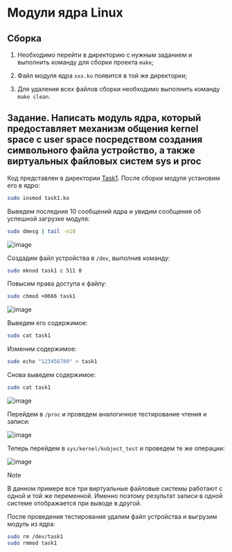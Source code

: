 # Модули ядра Linux

## Сборка

1. Необходимо перейти в директорию с нужным заданием и выполнить команду для сборки проекта `make`;

2. Файл модуля ядра `xxx.ko` появится в той же директории;

3. Для удаления всех файлов сборки необходимо выполнить команду `make clean`.

## Задание. Написать модуль ядра, который предоставляет механизм общения kernel space с user space посредством создания символьного файла устройство, а также виртуальных файловых систем sys и proc

Код представлен в директории [Task1](https://github.com/EltexEmbeddedC/linux-kernel-modules/blob/main/Task1). После сборки модуля установим его в ядро:

```bash
sudo insmod task1.ko
```

Выведем последние 10 сообщений ядра и увидим сообщения об успешной загрузке модуля:

```bash
sudo dmesg | tail -n10
```

![image](https://github.com/user-attachments/assets/e009b840-36a9-4785-b598-1c270746eb08)

Создадим файл устройства в `/dev`, выполнив команду:

```bash
sudo mknod task1 c 511 0
```

Повысим права доступа к файлу:

```bash
sudo chmod +0666 task1
```

![image](https://github.com/user-attachments/assets/7fa66311-072b-40c4-9e04-adde75dec15c)

Выведем его содержимое:

```bash
sudo cat task1
```

Изменим содержимое:

```bash
sudo echo "123456789" > task1
```

Снова выведем содержимое:

```bash
sudo cat task1
```

![image](https://github.com/user-attachments/assets/6249c4a9-aa9d-4821-a763-38408a31d388)

Перейдем в `/proc` и проведем аналогичное тестирование чтения и записи:

![image](https://github.com/user-attachments/assets/14fc4bfb-b94b-4109-ba71-5d83760d4067)

Теперь перейдем в `sys/kernel/kobject_test` и проведем те же операции: 

![image](https://github.com/user-attachments/assets/df692830-f246-49ae-a0a6-4ebe403d6e31)

> [!NOTE]
> В данном примере все три виртуальные файловые системы работают с одной и той же переменной. Именно поэтому результат записи в одной системе отображается при выводе в другой.

После проведения тестирования удалим файл устройства и выгрузим модуль из ядра:

```bash
sudo rm /dev/task1
sudo rmmod task1
```
